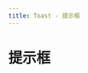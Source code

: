 ```yaml
---
title: Toast - 提示框
---
```

# 提示框


<ClientOnly>
<template>
<Container title="类型">
<template #list>

888

</template>
<template #code>

  ```vue
  
  ```
</template>
</Container>
</template>
</ClientOnly>